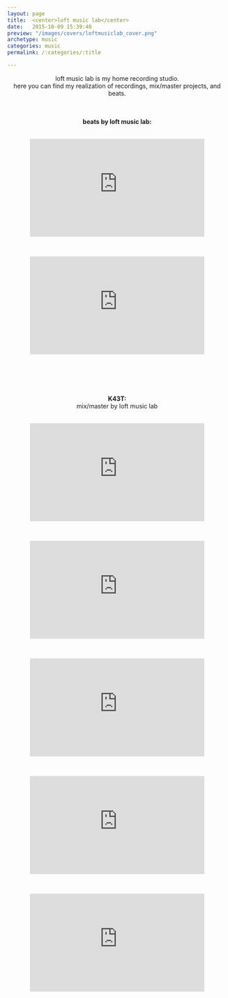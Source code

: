 ```yaml
---
layout: page
title:  <center>loft music lab</center>
date:   2015-10-09 15:39:40
preview: "/images/covers/loftmusiclab_cover.png"
archetype: music
categories: music
permalink: /:categories/:title

---
```


<center>
loft music lab is my home recording studio.
<br/>
here you can find my realization of recordings, mix/master projects, and beats.

<br/>
<br/>
<br/>

<b>beats by loft music lab:</b>
<br/>
<br/>

<iframe width="400" height="225" src="https://www.youtube.com/embed/WsWXLmIo6KI" title="EVANS (prod. STRCH)" frameborder="0" allow="accelerometer; autoplay; clipboard-write; encrypted-media; gyroscope; picture-in-picture" allowfullscreen></iframe>
<p>&nbsp;</p>
<iframe width="400" height="225" src="https://www.youtube.com/embed/z8aWRQ-Ay78" title="BAKER (prod. STRCH)" frameborder="0" allow="accelerometer; autoplay; clipboard-write; encrypted-media; gyroscope; picture-in-picture" allowfullscreen></iframe>

<p>&nbsp;</p>
<br/>
<br/>

<b>K43T:</b>
<br/>
mix/master by loft music lab
<br/>
<br/>

<iframe width="400" height="225" src="https://www.youtube.com/embed/oQ0-OOcSF5M" title="KRET - ZADYMIONY GARAŻ (prod. RUSS TYLER) (video by. Ptaki Studio)" frameborder="0" allow="accelerometer; autoplay; clipboard-write; encrypted-media; gyroscope; picture-in-picture" allowfullscreen></iframe>
<p>&nbsp;</p>
<iframe width="400" height="225" src="https://www.youtube.com/embed/dCf-5Zlaf4w" title="EMKA X KRET - DOŚĆ TEGO (VIDEO)" frameborder="0" allow="accelerometer; autoplay; clipboard-write; encrypted-media; gyroscope; picture-in-picture" allowfullscreen></iframe>
<p>&nbsp;</p>
<iframe width="400" height="225" src="https://www.youtube.com/embed/WrDtym_l2Jc" title="Kretek - Amigo Weed Freestyle (VIDEO)" frameborder="0" allow="accelerometer; autoplay; clipboard-write; encrypted-media; gyroscope; picture-in-picture" allowfullscreen></iframe>
<p>&nbsp;</p>
<iframe width="400" height="225" src="https://www.youtube.com/embed/h15gxZ1a18w" title="DONCORALESCO X KRET --- _FREESTYLE_" frameborder="0" allow="accelerometer; autoplay; clipboard-write; encrypted-media; gyroscope; picture-in-picture" allowfullscreen></iframe>
<p>&nbsp;</p>
<iframe width="400" height="225" src="https://www.youtube.com/embed/XyJcO_E9Xmo" title="Kretek - nie ma miłości (VIDEO by PPJ)" frameborder="0" allow="accelerometer; autoplay; clipboard-write; encrypted-media; gyroscope; picture-in-picture" allowfullscreen></iframe>
</center>


